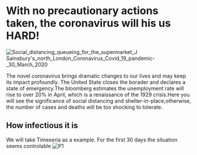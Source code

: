 # With no precautionary actions taken, the coronavirus will his us HARD!
![Social_distancing_queueing_for_the_supermarket_J _Sainsbury's_north_London_Coronavirus_Covid_19_pandemic_-_30_March_2020](https://user-images.githubusercontent.com/60074638/80893103-f39f2b80-8d01-11ea-8f51-0874e5e8ec17.jpg)

The novel coronavirus brings dramatic changes to our lives and may keep its impact profoundly. The United State closes the borader and declares a state of emergency.The bloomberg estimates the unemployment rate will rise to over 20% in April, which is a renaissance of the 1929 crisis.Here you will see the significance of social distancing and shelter-in-place,otherwise, the number of cases and deaths will be too shocking to tolerate.

## How infectious it is
We will take Timeseria as a example. For the first 30 days the situation seems controlable
![P1](https://user-images.githubusercontent.com/60074638/80892798-6fe43f80-8cff-11ea-9e29-068b8d32d7ea.png)
